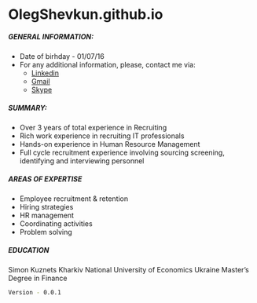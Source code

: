 # OlegShevkun.github.io

##### GENERAL INFORMATION:
* Date of birhday - 01/07/16
* For any additional information, please, contact me via:
    * [Linkedin](www.linkedin.com/in/oleg-shevkun-2ab98480)
    * [Gmail](shevkun.oleg@gmail.com)
    * [Skype](Shevkun.oleg)

##### SUMMARY: 

* Over 3 years of total experience in Recruiting 
* Rich work experience in recruiting IT professionals 
* Hands-on experience in Human Resource Management
* Full cycle recruitment experience involving sourcing screening, identifying and interviewing personnel 
##### AREAS OF EXPERTISE
* Employee recruitment & retention
* Hiring strategies
* HR management
* Coordinating activities
* Problem solving

##### EDUCATION
Simon Kuznets Kharkiv National University of Economics				Ukraine Master’s Degree in Finance
 
```bash
Version - 0.0.1
```
  
 
  
 






  


